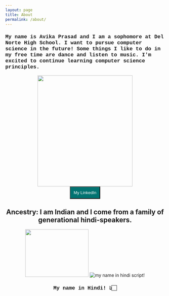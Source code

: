 ```yaml
---
layout: page
title: About
permalink: /about/
---
```


<h3 style="font-family: Courier New"> <strong> My name is Avika Prasad and I am a sophomore at Del Norte High School. I want to pursue computer science in the future! Some things I like to do in my free time are dance and listen to music. I'm excited to continue learning computer science principles. </strong> </h3>

<div>
<center>
<img src="{{site.baseurl}}/images/avika.png" width="300" height ="350"/>
<div>
<a href="https://www.linkedin.com/in/avika-prasad-157b332a6/" target="_blank">
<button style="background-color: #017371; color: white; padding: 10px">My LinkedIn</button>
</a>
<h2> <strong> Ancestry: I am Indian and I come from a family of generational hindi-speakers. </strong> </h2>
<span>
<img src="{{site.baseurl}}/images/indian flag.gif" width="200" height="150"> 
<img src="{{site.baseurl}}/images/avika_in_hindi.png" alt="my name in hindi script!">
<h3 style="font-family: Courier New"> <strong> My name in Hindi!  👆🏻</strong> </h3>
</span>
